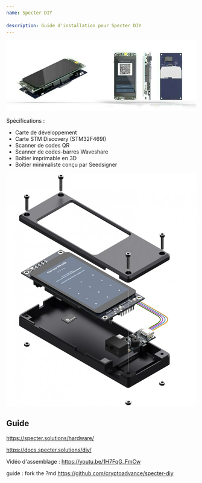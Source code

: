 ```yaml
---
name: Specter DIY

description: Guide d'installation pour Specter DIY
---
```


![cover](assets/cover.jpeg)

Spécifications :

- Carte de développement
- Carte STM Discovery (STM32F469I)
- Scanner de codes QR
- Scanner de codes-barres Waveshare
- Boîtier imprimable en 3D
- Boîtier minimaliste conçu par Seedsigner

![vue de l'appareil](assets/2.webp)

## Guide

https://specter.solutions/hardware/

https://docs.specter.solutions/diy/

Vidéo d'assemblage : https://youtu.be/1H7FqG_FmCw

guide : fork the ?md https://github.com/cryptoadvance/specter-diy
